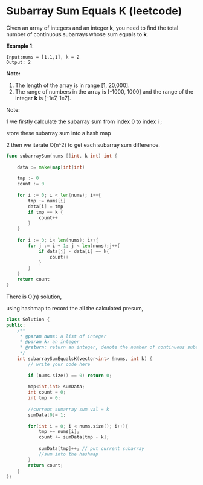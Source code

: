 # Subarray Sum Equals K \(leetcode\)



Given an array of integers and an integer **k**, you need to find the total number of continuous subarrays whose sum equals to **k**.

**Example 1:**  


```text
Input:nums = [1,1,1], k = 2
Output: 2
```

**Note:**  


1. The length of the array is in range \[1, 20,000\].
2. The range of numbers in the array is \[-1000, 1000\] and the range of the integer **k** is \[-1e7, 1e7\].

Note:

1 we firstly calculate the subarray sum from index 0 to index i ;

store these subarray sum into a hash map

2 then we iterate O\(n^2\) to get each subarray sum difference.

```go
func subarraySum(nums []int, k int) int {
    
    data := make(map[int]int)
    
    tmp := 0
    count := 0
    
    for i := 0; i < len(nums); i++{
        tmp += nums[i]
        data[i] = tmp
        if tmp == k {
            count++
        }
    }
    
    for i := 0; i< len(nums); i++{
        for j := i + 1; j < len(nums);j++{
            if data[j] - data[i] == k{
                count++
            }
        }
    }
    return count
}
```

There is O\(n\) solution,

using hashmap to record the all the calculated presum,

```cpp
class Solution {
public:
    /**
     * @param nums: a list of integer
     * @param k: an integer
     * @return: return an integer, denote the number of continuous subarrays whose sum equals to k
     */
    int subarraySumEqualsK(vector<int> &nums, int k) {
        // write your code here
        
        if (nums.size() == 0) return 0;
        
        map<int,int> sumData;
        int count = 0;
        int tmp = 0;
        
        //current sumarray sum val = k
        sumData[0]= 1; 
        
        for(int i = 0; i < nums.size(); i++){
            tmp += nums[i];
            count += sumData[tmp - k];
            
            sumData[tmp]++; // put current subarray
            //sum into the hashmap
        }
        return count;
    }
};
```



